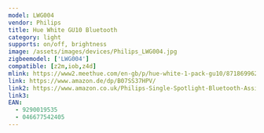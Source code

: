 ```yaml
---
model: LWG004
vendor: Philips
title: Hue White GU10 Bluetooth
category: light
supports: on/off, brightness
image: /assets/images/devices/Philips_LWG004.jpg
zigbeemodel: ['LWG004']
compatible: [z2m,iob,z4d]
mlink: https://www2.meethue.com/en-gb/p/hue-white-1-pack-gu10/8718699628697
link: https://www.amazon.de/dp/B07SS37HPV/
link2: https://www.amazon.co.uk/Philips-Single-Spotlight-Bluetooth-Assistant/dp/B07SS37HPV/
link3: 
EAN: 
  - 9290019535
  - 046677542405
---
```

